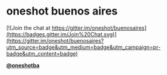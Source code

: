 # oneshot buenos aires

[![Join the chat at https://gitter.im/oneshot/buenosaires](https://badges.gitter.im/Join%20Chat.svg)](https://gitter.im/oneshot/buenosaires?utm_source=badge&utm_medium=badge&utm_campaign=pr-badge&utm_content=badge)

**[@oneshotba](https://twitter.com/oneshotba)**
